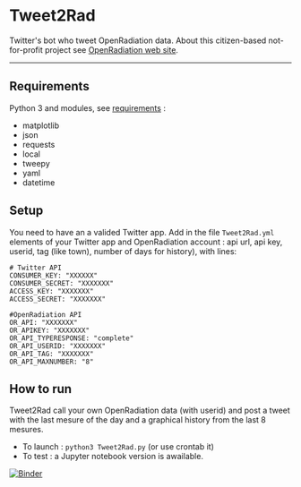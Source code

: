 # Tweet2Rad
Twitter's bot who tweet OpenRadiation data. About this citizen-based not-for-profit project see [OpenRadiation web site](https://www.openradiation.org/en/about-us).

---
## Requirements

Python 3 and modules, see [requirements](requirements.txt) : 

- matplotlib
- json
- requests
- local
- tweepy
- yaml
- datetime

## Setup

You need to have an a valided Twitter app. Add in the file `Tweet2Rad.yml` elements of your Twitter app and OpenRadiation account : api url, api key, userid, tag (like town), number of days for history), with lines:
```
# Twitter API
CONSUMER_KEY: "XXXXXX"
CONSUMER_SECRET: "XXXXXXX"
ACCESS_KEY: "XXXXXXX"
ACCESS_SECRET: "XXXXXXX"

#OpenRadiation API
OR_API: "XXXXXXX"
OR_APIKEY: "XXXXXXX"
OR_API_TYPERESPONSE: "complete"
OR_API_USERID: "XXXXXXX"
OR_API_TAG: "XXXXXXX"
OR_API_MAXNUMBER: "8"
```
## How to run

Tweet2Rad call your own OpenRadiation data (with userid) and post a tweet with the last mesure of the day and a graphical history from the last 8 mesures.

- To launch : `python3 Tweet2Rad.py` (or use crontab it)
- To test : a Jupyter notebook version is awailable.

[![Binder](https://mybinder.org/badge_logo.svg)](https://mybinder.org/v2/gh/spouyllau/loisir/master?filepath=Tweet2Rad%2FTweet2Rad.ipynb)

